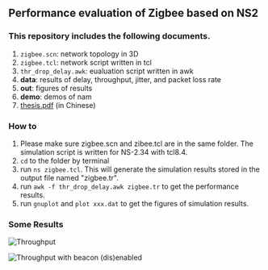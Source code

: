 ## Performance evaluation of Zigbee based on NS2

### This repository includes the following documents. 
1. `zigbee.scn`: network topology in 3D
2. `zigbee.tcl`: network script written in tcl
3. `thr_drop_delay.awk`: eualuation script written in awk
4. **data**: results of delay, throughput, jitter, and packet loss rate
5. **out**: figures of results
6. **demo**: demos of nam
7. [thesis.pdf](https://raw.github.com/yongsen/ns2_zigbee/master/thesis.pdf) (in Chinese)

### How to
1. Please make sure zigbee.scn and zibee.tcl are in the same folder. The simulation script is written for NS-2.34 with tcl8.4.
2. `cd` to the folder by terminal
3. run `ns zigbee.tcl`. This will generate the simulation results stored in the output file named "zigbee.tr".
4. run `awk -f thr_drop_delay.awk zigbee.tr` to get the performance results.
5. run `gnuplot` and `plot xxx.dat` to get the figures of simulation results.

### Some Results
![Throughput](https://raw.github.com/yongsen/ns2_zigbee/master/out/throughput_02_05_1.png)

![Throughput with beacon (dis)enabled](https://raw.github.com/yongsen/ns2_zigbee/master/out/thr_beacon.png)

